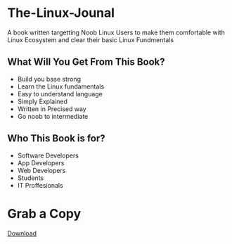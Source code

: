 # The-Linux-Jounal

A book written targetting Noob Linux Users to make them comfortable with Linux Ecosystem and clear their basic Linux Fundmentals

## What Will You Get From This Book?
   - Build you base strong
   - Learn the Linux fundamentals
   - Easy to understand language
   - Simply Explained
   - Written in Precised way
   - Go noob to intermediate

## Who This Book is for?
   - Software Developers
   - App Developers
   - Web Developers
   - Students
   - IT Proffesionals
 
 # Grab a Copy
 [Download](https://drive.google.com/uc?export=download&id=16mlLPwO5VovuQvbRkYgpg9ztYBurpxx8)
